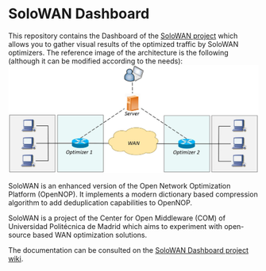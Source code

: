 # SoloWAN Dashboard

This repository contains the Dashboard of the [SoloWAN project](https://github.com/solowan/solowan) which allows you to gather visual results of the optimized traffic by SoloWAN optimizers. The reference image of the architecture is the following (although it can be modified according to the needs):
![](https://github.com/solowan/dashboard/blob/master/images/ReferenceImage.jpg?raw=true)

SoloWAN is an enhanced version of the Open Network Optimization Platform (OpenNOP). It implements a modern dictionary based compression algorithm to add deduplication capabilities to OpenNOP. 

SoloWAN is a project of the Center for Open Middleware (COM) of Universidad Politécnica de Madrid which aims to experiment with open-source based WAN optimization solutions.

The documentation can be consulted on the [SoloWAN Dashboard project wiki](https://github.com/solowan/dashboard/wiki). 
